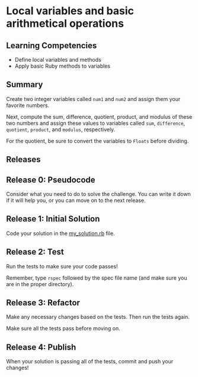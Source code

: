 # Local variables and basic arithmetical operations

## Learning Competencies
- Define local variables and methods
- Apply basic Ruby methods to variables

## Summary
Create two integer variables called `num1` and `num2` and assign them your favorite numbers.

Next, compute the sum, difference, quotient, product, and modulus of these two numbers and assign these values to variables called `sum`, `difference`, `quotient`, `product`, and `modulus`, respectively.

For the quotient, be sure to convert the variables to `Floats` before dividing.

## Releases

## Release 0: Pseudocode
Consider what you need to do to solve the challenge. You can write it down if it will help you, or you can move on to the next release.

## Release 1: Initial Solution
Code your solution in the [my_solution.rb](my_solution.rb) file.

## Release 2: Test
Run the tests to make sure your code passes!

Remember, type `rspec` followed by the spec file name (and make sure you are in the proper directory).

## Release 3: Refactor
Make any necessary changes based on the tests. Then run the tests again.

Make sure all the tests pass before moving on.

## Release 4: Publish
When your solution is passing all of the tests, commit and push your changes!
